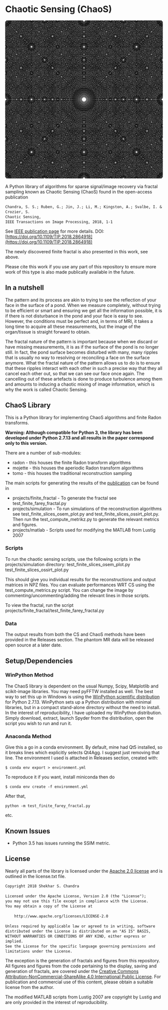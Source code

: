 # Chaotic Sensing (ChaoS)
![Finite Fractal](projects/finite_fractal/farey_image_1031_1.png)

A Python library of algorithms for sparse signal/image recovery via fractal sampling known as Chaotic Sensing (ChaoS) found in the open-access publication
```
Chandra, S. S.; Ruben, G.; Jin, J.; Li, M.; Kingston, A.; Svalbe, I. & Crozier, S.
Chaotic Sensing,
IEEE Transactions on Image Processing, 2018, 1-1
```

See [IEEE publication page](https://doi.org/10.1109/TIP.2018.2864918) for more details.
DOI: [https://doi.org/10.1109/TIP.2018.2864918](https://doi.org/10.1109/TIP.2018.2864918)

The newly discovered finite fractal is also presented in this work, see above.

Please cite this work if you use any part of this repository to ensure more work of this type is also made publically available in the future.

## In a nutshell
The pattern and its process are akin to trying to see the reflection of your face in the surface of a pond. When we measure completely, without trying to be efficient or smart and ensuring we get all the information possible, it is if there is not disturbance in the pond and your face is easy to see. However, the conditions must be perfect and, in terms of MRI, it takes a long time to acquire all these measurements, but the image of the organ/tissue is straight forward to obtain. 

The fractal nature of the pattern is important because when we discard or have missing measurements, it is as if the surface of the pond is no longer still. In fact, the pond surface becomes disturbed with many, many ripples that is usually no way to resolving or reconciling a face on the surface anymore. What the fractal nature of the pattern allows us to do is to ensure that these ripples interact with each other in such a precise way that they all cancel each other out, so that we can see our face once again. The cancelling out of these artefacts is done to produce turbulence among them and amounts to inducing a chaotic mixing of image information, which is why the work is called Chaotic Sensing. 

## ChaoS Library
This is a Python library for implementing ChaoS algorithms and finite Radon transforms.

**Warning: Although compatible for Python 3, the library has been developed under Python 2.7.13 and all results in the paper correspond only to this version.**

There are a number of sub-modules:

* radon - this houses the finite Radon transform algorithms
* mojette - this houses the aperiodic Radon transform algorithms
* tomo - this houses the traditional reconstruction sampling

The main scripts for generating the results of the [publication](https://doi.org/10.1109/TIP.2018.2864918) can be found in
* projects/finite_fractal - To generate the fractal see test_finite_farey_fractal.py
* projects/simulation - To run simulations of the reconstruction algorithms see test_finite_slices_osem_plot.py and test_finite_slices_ossirt_plot.py. Then run the test_compute_metrikz.py to generate the relevant metrics and figures.
* projects/matlab - Scripts used for modifying the MATLAB from Lustig 2007

### Scripts
To run the chaotic sensing scripts, use the following scripts in the projects/simulation directory: test_finite_slices_osem_plot.py test_finite_slices_ossirt_plot.py

This should give you individual results for the reconstructions and output matrices in NPZ files. You can evaluate performances WRT CS using the test_compute_metrics.py script. You can change the image by commenting/uncommenting/adding the relevant lines in those scripts.

To view the fractal, run the script projects/finite_fractal/test_finite_farey_fractal.py

### Data
The output results from both the CS and ChaoS methods have been provided in the Releases section. The phantom MR data will be released open source at a later date.

## Setup/Dependencies
### WinPython Method
The ChaoS library is dependent on the usual Numpy, Scipy, Matplotlib and scikit-image libraries. You may need pyFFTW installed as well.
The best way to set this up in Windows is using the [WinPython scientific distribution](https://sourceforge.net/projects/winpython/files/WinPython_2.7/2.7.13.1/) for Python 2.7.13.
WinPython sets up a Python distribution with minimal libraries, but in a compact stand-alone directory without the need to install.
In the interest of reproducibility, I have uploaded my WinPython distribution. Simply download, extract, launch Spyder from the distribution, open the script you wish to run and run it.

### Anaconda Method
Give this a go in a conda environment. By default, mine had Qt5 installed, so it breaks lines which explicitly selects Qt4Agg. I suggest just removing that line. 
The environment I used is attached in Releases section, created with:
```
$ conda env export > environment.yml
```

To reproduce it if you want, install miniconda then do
```
$ conda env create -f environment.yml
```

After that,
```
python -m test_finite_farey_fractal.py 
```
etc.

## Known Issues
* Python 3.5 has issues running the SSIM metric.

## License
Nearly all parts of the library is licensed under the [Apache 2.0 license](http://www.apache.org/licenses/LICENSE-2.0) and is outlined in the license.txt file.
```
Copyright 2018 Shekhar S. Chandra

Licensed under the Apache License, Version 2.0 (the "License");
you may not use this file except in compliance with the License.
You may obtain a copy of the License at

    http://www.apache.org/licenses/LICENSE-2.0

Unless required by applicable law or agreed to in writing, software
distributed under the License is distributed on an "AS IS" BASIS,
WITHOUT WARRANTIES OR CONDITIONS OF ANY KIND, either express or implied.
See the License for the specific language governing permissions and
limitations under the License.
```
The exception is the generation of fractals and figures from this repository. All figures and figures from the code pertaining to the display, saving and generation of fractals, are covered under the [Creative Commons Attribution-NonCommercial-ShareAlike 4.0 International Public License](http://creativecommons.org/licenses/by-nc-sa/4.0/).
For publication and commercial use of this content, please obtain a suitable license from the author.

The modified MATLAB scripts from Lustig 2007 are copyright by Lustig and are only provided in the interest of reproducibility.
